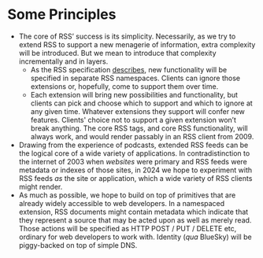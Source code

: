 # Some Principles

- The core of RSS’ success is its simplicity. Necessarily, as we try
  to extend RSS to support a new menagerie of information, extra
  complexity will be introduced. But we mean to introduce that
  complexity incrementally and in layers.
   - As the RSS specification
     [describes](https://www.rssboard.org/rss-specification#extendingRss),
     new functionality will be specified in separate RSS
     namespaces. Clients can ignore those extensions or, hopefully,
     come to support them over time.
   - Each extension will bring new possibilities and functionality,
     but clients can pick and choose which to support and which to
     ignore at any given time. Whatever extensions they support will
     confer new features. Clients' choice not to support a given
     extension won’t break anything. The core RSS tags, and core RSS
     functionality, will always work, and would render passably in an
     RSS client from 2009.
- Drawing from the experience of podcasts, extended RSS feeds can be
  the logical core of a wide variety of applications. In
  contradistinction to the internet of 2003 when *websites* were
  primary and RSS feeds were metadata or indexes of those sites, in
  2024 we hope to experiment with RSS feeds *as* the site or
  application, which a wide variety of RSS clients might render.
- As much as possible, we hope to build on top of primitives that are
  already widely accessible to web developers. In a namespaced
  extension, RSS documents might contain metadata which indicate
  that they represent a source that may be acted upon as well as
  merely read. Those actions will be specified as HTTP POST / PUT /
  DELETE etc, ordinary for web developers to work with. Identity
  (*qua* BlueSky) will be piggy-backed on top of simple DNS.
